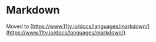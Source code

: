 # Markdown

Moved to [https://www.11ty.io/docs/languages/markdown/](https://www.11ty.io/docs/languages/markdown/).
